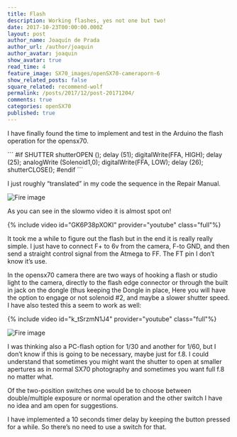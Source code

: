 ```yaml
---
title: Flash
description: Working flashes, yes not one but two!
date: 2017-10-23T00:00:00.000Z
layout: post
author_name: Joaquín de Prada
author_url: /author/joaquin
author_avatar: joaquin
show_avatar: true
read_time: 4
feature_image: SX70_images/openSX70-cameraporn-6
show_related_posts: false
square_related: recommend-wolf
permalink: /posts/2017/12/post-20171204/
comments: true
categories: openSX70
published: true
---
```


I have finally found the time to implement and test in the Arduino the flash operation for the opensx70. 

´´´
                  #if SHUTTER
                  shutterOPEN (); 
                  delay (51);
                  digitalWrite(FFA, HIGH);
                  delay (25);
                  analogWrite (Solenoid1,0);
                  digitalWrite(FFA, LOW);
                  delay (26);
                  shutterCLOSE();
                  #endif
 ´´´

I just roughly “translated” in my code the sequence in the Repair Manual. 

![Fire image]({{site.url}}/{{site.baseurl}}img/201712/20171204-flash-1.png)

As you can see in the slowmo video it is almost spot on!

{% include video id="GK6P38pXOKI" provider="youtube" class="full"%}

It took me a while to figure out the flash but in the end it is really really simple. I just have to connect F+ to 6v from the camera, F-to GND, and then send a straight control signal from the Atmega to FF. The FT pin I don’t know it’s use.

In the opensx70 camera there are two ways of hooking a flash or studio light to the camera, directly to the flash edge connector or through the built in jack on the dongle (thus keeping the Dongle in place,  Here you will have the option to engage or not solenoid #2, and maybe a slower shutter speed. I have also tested this a seem to work as well:

{% include video id="k_tSrzmN1J4" provider="youtube" class="full"%}


![Fire image]({{site.url}}/{{site.baseurl}}img/201712/20171204-flash-1.jpg)

I was thinking also a PC-flash option for 1/30 and another for 1/60, but I don’t know if this is going to be necessary, maybe just for f.8. I could understand that sometimes you might want the shutter to open at smaller apertures as in normal SX70 photography and sometimes you want full f.8 no matter what.

Of the two-position switches one would be to choose between double/multiple exposure or normal operation and the other switch I have no idea and am open for suggestions.

I have implemented a 10 seconds timer delay by keeping the button pressed for a while. So there’s no need to use a switch for that.
